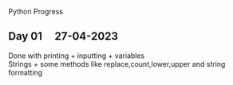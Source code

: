 Python Progress

## Day 01 &nbsp; &nbsp; 27-04-2023

Done with printing + inputting + variables </br>
Strings + some methods like replace,count,lower,upper and string formatting
